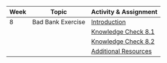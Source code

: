 | Week | Topic             | Activity & Assignment          |
|------|-------------------|--------------------------------|
| 8    | Bad Bank Exercise | [Introduction](./Introduction.pdf)                   |
|      |                   | [Knowledge Check 8.1](https://docs.google.com/forms/d/1D45fkgoafpSzbMUJIRgog8WeXS7JEIwV0ipF_mFZVQo/edit)           |
|      |                   | [Knowledge Check 8.2](https://docs.google.com/forms/d/184kWSlrGME0dJ_aqKmXfrW-5J2y06M_pV76UAISx2zs/edit)           |
|      |                   | [Additional Resources](./Additional%20Resources.pdf)           |
